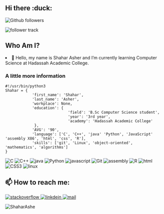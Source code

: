 <section>
  <h1> Hi there :duck:</h1>
</section>

<section>
  <p>
    <img src="https://img.shields.io/github/followers/ShaharAshe?style=social&label=Follow" alt="Github followers"/>
  </p>
 
  <p>
    <img src="https://komarev.com/ghpvc/?username=ShaharAshe&style=flat-square" alt="follower track">
    <!--<img src="https://komarev.com/ghpvc/?username=ShaharAshe&style=for-the-badge" alt="follower track">-->
  </p>
</section>

<section>
  <h2>Who Am I?</h2>
</section>

<section>
  <uo>
    <li>🌱 Hello, my name is Shahar Asher and I’m currently learning Computer Science at Hadassah Academic College.</li>
  </uo>

  <h3>A little more information</h3>

```python3
#!/usr/bin/python3
Shahar = {
            'first_name': 'Shahar',
            'last_name': 'Asher',
            'workplace': None,
            'education': {
                            'field': 'B.Sc Computer Science student',
                            'year': '3rd year',
                            'academy': 'Hadassah Academic College'
             },
            'AVG': '90',
            'language': ['C', 'C++', 'java' 'Python', 'JavaScript' 'assembly X86', 'html', 'css', 'R'],
            'skills': ['git', 'Linux', 'object-oriented', 'mathematics', 'algorithms']
}
```
  <p>
    <!--<a href="https://chromedino.com/">-->
      <img src="https://img.shields.io/badge/c%20-%2300599C.svg?&style=for-the-badge&logo=c&logoColor=white" alt="C"/>
      <img src="https://img.shields.io/badge/c++%20-%2300599C.svg?&style=for-the-badge&logo=c%2B%2B&logoColor=white" alt="C++"/>
      <img src="https://img.shields.io/badge/Java-007396?&style=for-the-badge&logo=java" alt="java"/>
      <img src="https://img.shields.io/badge/python%20-%2314354C.svg?&style=for-the-badge&logo=python&logoColor=white" alt="Python"/>
      <img src="https://img.shields.io/badge/JavaScript-F7DF1E?&style=for-the-badge&logo=javascript&logoColor=black" alt="javascript"/>
      <img src="https://img.shields.io/badge/git%20-%23F05033.svg?&style=for-the-badge&logo=git&logoColor=white" alt="Git"/>
      <img src="https://img.shields.io/badge/Assembly-blueviolet?&style=for-the-badge&logo=assemblyscript" alt="assembly"/>
      <img src="https://img.shields.io/badge/Language-R-blue?&style=for-the-badge&logo=r&logoColor=white" alt="R"/>
      <img src="https://img.shields.io/badge/HTML5-red?&style=for-the-badge&logo=html5&logoColor=white" alt="html"/>
      <img src="https://img.shields.io/badge/CSS3-blue?&style=for-the-badge&logo=css3&logoColor=white" alt="CSS3"/>
      <img src="https://img.shields.io/badge/OS-Linux-blue?&style=for-the-badge&logo=linux&logoColor=white" alt="linux"/>
    <!--</a>-->
    <!--<code><img height="20" src="https://raw.githubusercontent.com/github/explore/80688e429a7d4ef2fca1e82350fe8e3517d3494d/topics/c/c.png" alt="C"></code>
    <code><img height="20" src="https://raw.githubusercontent.com/github/explore/80688e429a7d4ef2fca1e82350fe8e3517d3494d/topics/cpp/cpp.png" alt="C++"></code>
    <code><img height="20" src="https://raw.githubusercontent.com/github/explore/80688e429a7d4ef2fca1e82350fe8e3517d3494d/topics/java/java.png" alt="Java"></code>
    <code><img height="20" src="https://raw.githubusercontent.com/github/explore/80688e429a7d4ef2fca1e82350fe8e3517d3494d/topics/python/python.png" alt="Python"></code>
    <code><img height="20" src="https://raw.githubusercontent.com/github/explore/80688e429a7d4ef2fca1e82350fe8e3517d3494d/topics/javascript/javascript.png" alt="JavaScript"></code>
    <code><img height="20" src="https://raw.githubusercontent.com/github/explore/80688e429a7d4ef2fca1e82350fe8e3517d3494d/topics/git/git.png" alt="Git"></code>
    <code><img height="20" src="https://raw.githubusercontent.com/github/explore/main/topics/assembly/assembly.png" alt="Assembly"></code>
    <code><img height="20" src="https://raw.githubusercontent.com/github/explore/main/topics/r/r.png" alt="R"></code>
    <code><img height="20" src="https://raw.githubusercontent.com/github/explore/main/topics/html/html.png" alt="HTML5"></code>
    <code><img height="20" src="https://raw.githubusercontent.com/github/explore/main/topics/css/css.png" alt="CSS3"></code>
    <code><img height="20" src="https://raw.githubusercontent.com/github/explore/main/topics/linux/linux.png" alt="Linux"></code>-->
  </p>
</section>

<section>
  <h2> 📫 How to reach me: </h2>
</section>

<section>
 <p>
   <a href="https://stackoverflow.com/users/20755219/shahar">
    <img src="https://img.shields.io/badge/Stack%20Overflow-grey?style=for-the-badge&logo=stackoverflow" alt="stackoverflow"/>
  </a>
  <a href="https://www.linkedin.com/in/shahar-asher-71ba82219/">
    <img src="https://img.shields.io/badge/LinkedIn-0077B5?style=for-the-badge&logo=linkedin&logoColor=white" alt="linkdein"/>
  </a>

   <a href="mailto:shaharas30@gmail.com">
    <img src="https://img.shields.io/badge/Contact%20me-Email-blue?style=for-the-badge&logo=mail.ru&logoColor=white" alt="mail"/>
  </a>
</p>
</section>

<section>
  <img src="https://github-readme-stats.vercel.app/api/top-langs?username=ShaharAshe&show_icons=true&locale=en&layout=compact" alt="ShaharAshe" />
  <!--<img src="https://github-readme-stats.vercel.app/api?username=ShaharAshe&show_icons=true&theme=gotham" alt="ShaharAshe" />-->
</section>
<!--
<section>
  <img align="center" src="https://media.giphy.com/media/g9wbFB61YEh1u/giphy.gif" width="100%" height="250px" />
</section>-->
<!--
<section>
  <img height="20" src="https://i.imgur.com/dBaSKWF.gif" alt="line" />
  <img src="https://github-readme-activity-graph.vercel.app/graph?username=ShaharAshe&theme=github" alt="contribute"/>
</section>
-->
<!--
**ShaharAshe/ShaharAshe** is a ✨ _special_ ✨ repository because its `README.md` (this file) appears on your GitHub profile.

Here are some ideas to get you started:

- 🔭 I’m currently working on ...
- 🌱 I’m currently learning ...
- 👯 I’m looking to collaborate on ...
- 🤔 I’m looking for help with ...
- 💬 Ask me about ...
- 📫 How to reach me: ...
- 😄 Pronouns: ...
- ⚡ Fun fact: ...
-->
